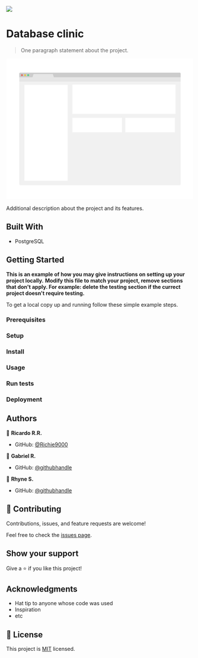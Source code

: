 ![](https://img.shields.io/badge/Microverse-blueviolet)

# Database clinic

> One paragraph statement about the project.

![screenshot](./app_screenshot.png)

Additional description about the project and its features.

## Built With

- PostgreSQL

## Getting Started

**This is an example of how you may give instructions on setting up your project locally.**
**Modify this file to match your project, remove sections that don't apply. For example: delete the testing section if the currect project doesn't require testing.**

To get a local copy up and running follow these simple example steps.

### Prerequisites

### Setup

### Install

### Usage

### Run tests

### Deployment

## Authors

👤 **Ricardo R.R.**

- GitHub: [@Richie9000](https://github.com/Richie9000)

👤 **Gabriel R.**

- GitHub: [@githubhandle](https://github.com/githubhandle)

👤 **Rhyne S.**

- GitHub: [@githubhandle](https://github.com/githubhandle)

## 🤝 Contributing

Contributions, issues, and feature requests are welcome!

Feel free to check the [issues page](../../issues/).

## Show your support

Give a ⭐️ if you like this project!

## Acknowledgments

- Hat tip to anyone whose code was used
- Inspiration
- etc

## 📝 License

This project is [MIT](./MIT.md) licensed.
